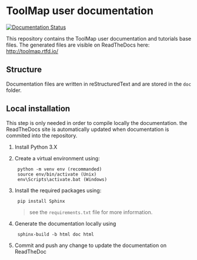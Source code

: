 # ToolMap user documentation

[![Documentation Status](https://readthedocs.org/projects/toolmap/badge/?version=latest)](https://toolmap.readthedocs.io/en/latest/?badge=latest)

This repository contains the ToolMap user documentation and tutorials base files. The generated files are visible on ReadTheDocs here: http://toolmap.rtfd.io/

## Structure

Documentation files are written in reStructuredText and are stored in the `doc` folder.

## Local installation

This step is only needed in order to compile locally the documentation. the ReadTheDocs site is automatically updated when documentation is commited into the repository.

1. Install Python 3.X

2. Create a virtual environment using:

	    python -m venv env (recommanded)
	    source env/bin/activate (Unix)
	    env\Scripts\activate.bat (Windows)

3. Install the required packages using:

        pip install Sphinx

    > see the `requirements.txt` file for more information.

4. Generate the documentation locally using

		sphinx-build -b html doc html

5. Commit and push any change to update the documentation on ReadTheDoc
